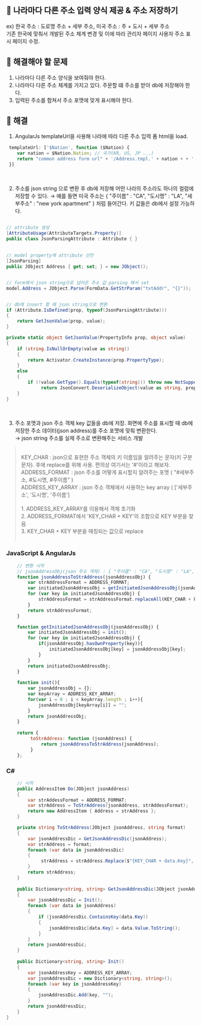 <br>

## 📌 나라마다 다른 주소 입력 양식 제공 & 주소 저장하기

ex) 한국 주소 : 도로명 주소 + 세부 주소, 미국 주소 : 주 + 도시 + 세부 주소  
기존 한국에 맞춰서 개발된 주소 체계 변경 및 이에 따라 관리자 페이지 사용자 주소 표시 페이지 수정.

## 📌 해결해야 할 문제 

1. 나라마다 다른 주소 양식을 보여줘야 한다.
2. 나라마다 다른 주소 체계를 가지고 있다. 주문할 떄 주소를 받아 db에 저장해야 한다.  
3. 입력된 주소를 합쳐서 주소 포맷에 맞게 표시해야 한다.


## 📌 해결 

1. AngularJs templateUrl을 사용해 나라에 따라 다른 주소 입력 폼 html을 load.

``` javascript
 templateUrl: ['$Nation', function ($Nation) {
    var nation = $Nation.Nation; // 국가(KR, US, JP ...)
    return "common address form url" + '/Address.tmpl.' + nation + + '.html';
 }]
```

<br>


2. 주소를 json string 으로 변환 후 db에 저장해 어떤 나라의 주소라도 하나의 컬럼에 저장할 수 있다.
→ 예를 들면 미국 주소는 { "주이름" : "CA", "도시명" : "LA", "세부주소" : "new york apartment" } 처럼 들어간다. 키 값들은 db에서 설정 가능하다.

```C#

// attribute 생성
[AttributeUsage(AttributeTargets.Property)]
public class JsonParsingAttribute : Attribute { }
  
 
// model property에 attribute 선언
[JsonParsing]
public JObject Address { get; set; } = new JObject();


// form에서 json string으로 넘어온 주소 값 parsing 해서 set
model.Address = JObject.Parse(FormData.GetStrParam("txtAddr", "{}"));


// db에 insert 할 때 json string으로 변환
if (Attribute.IsDefined(prop, typeof(JsonParsingAttribute)))
{
    return GetJsonValue(prop, value);
}

private static object GetJsonValue(PropertyInfo prop, object value)
{
    if (string.IsNullOrEmpty(value as string))
    {
        return Activator.CreateInstance(prop.PropertyType);
    }
    else
    {
        if (!value.GetType().Equals(typeof(string))) throw new NotSupportedException($"value type must be string : {value.GetType()}");
             return JsonConvert.DeserializeObject(value as string, prop.PropertyType);
    }
}    

```

<br>


3. 주소 포맷과 json 주소 객체 key 값들을 db에 저장. 화면에 주소를 표시할 때 db에 저장한 주소 데이터(json address)를 주소 포맷에 맞춰 변환한다.  
→ json string 주소를 실제 주소로 변환해주는 서비스 개발

> <br>
> KEY_CHAR : json으로 표현한 주소 객체의 키 이름임을 알려주는 문자(키 구분 문자). 후에 replace를 위해 사용. 편의상 여기서는 '#'이라고 해보자.<br>
> ADDRESS_FORMAT : json 주소를 어떻게 표시할지 알려주는 포맷 ( "#세부주소, #도시명, #주이름" )<br>
> ADDRESS_KEY_ARRAY : json 주소 객체에서 사용하는 key array ( ['세부주소', '도시명', '주이름']<br>
> <br>
> 1. ADDRESS_KEY_ARRAY를 이용해서 객체 초기화<br>
> 2. ADDRESS_FORMAT에서 'KEY_CHAR + KEY'의 조합으로 KEY 부분을 찾음<br>
> 3. KEY_CHAR + KEY 부분을 매칭되는 값으로 replace<br>
> <br>


### JavaScript & AngularJs

``` javascript
    // 변환 시작
    // jsonAddressObj(json 주소 객체) : { "주이름" : "CA", "도시명" : "LA", "세부주소" : "new york apartment" } 
    function jsonAddressToStrAddress(jsonAddressObj) {
        var strAddressFormat = ADDRESS_FORMAT;
        var initiatedJsonAddressObj = getInitiatedJsonAddressObj(jsonAddressObj)
        for (var key in initiatedJsonAddressObj) {
            strAddressFormat = strAddressFormat.replaceAll(KEY_CHAR + key, initiatedJsonAddressObj[key]);
        }
        return strAddressFormat;
    }

    function getInitiatedJsonAddressObj(jsonAddressObj) {
        var initiatedJsonAddressObj = init();
        for (var key in initiatedJsonAddressObj) {
            if(jsonAddressObj.hasOwnProperty(key)){
                initiatedJsonAddressObj[key] = jsonAddressObj[key];
            }
        }
        return initiatedJsonAddressObj;
    }
        
    function init(){
        var jsonAddressObj = {};
        var keyArray = ADDRESS_KEY_ARRAY;
        for(var i = 0 ; i < keyArray.length ; i++){
            jsonAddressObj[keyArray[i]] = "";
        }
        return jsonAddressObj;
    }
        
    return {
         toStrAddress: function (jsonAddress) {
             return jsonAddressToStrAddress(jsonAddress);
         }
    };
```

### C#

``` C#
    // 시작
    public AddressItem Do(JObject jsonAddress)
    {
        var strAddessFormat = ADDRESS_FORMAT;
        var strAddress = ToStrAddress(jsonAddress, strAddessFormat);
        return new AddressItem { Address = strAddress };
    }

    private string ToStrAddress(JObject jsonAddress, string format)
    {
        var jsonAddressDic = GetJsonAddressDic(jsonAddress);
        var strAddress = format;
        foreach (var data in jsonAddressDic)
        {
             strAddress = strAddress.Replace($"{KEY_CHAR + data.Key}", data.Value);
        }
        return strAddress;
    }
        
    public Dictionary<string, string> GetJsonAddressDic(JObject jsonAddress)
    {
        var jsonAddressDic = Init();
        foreach (var data in jsonAddress)
        {
            if (jsonAddressDic.ContainsKey(data.Key))
            {
                jsonAddressDic[data.Key] = data.Value.ToString();
            }
        }
        return jsonAddressDic;
    }
       
    public Dictionary<string, string> Init()
    {
        var jsonAddressKey = ADDRESS_KEY_ARRAY;
        var jsonAddressDic = new Dictionary<string, string>();
        foreach (var key in jsonAddressKey)
        {
            jsonAddressDic.Add(key, "");
        }
        return jsonAddressDic;
    }
}
```
